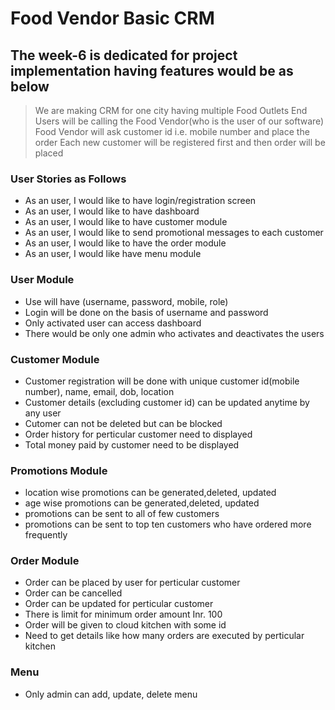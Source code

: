 # Food Vendor Basic CRM

## The week-6 is dedicated for project implementation having features would be as below
> We are making CRM for one city having multiple Food Outlets
> End Users will be calling the Food Vendor(who is the user of our software)
> Food Vendor will ask customer id i.e. mobile number and place the order
> Each new customer will be registered first and then order will be placed

### User Stories as Follows 
- As an user, I would like to have login/registration screen
- As an user, I would like to have dashboard
- As an user, I would like to have customer module
- As an user, I would like to send promotional messages to each customer
- As an user, I would like to have the order module
- As an user, I would like have menu module

### User Module
- Use will have (username, password, mobile, role)
- Login will be done on the basis of username and password
- Only activated user can access dashboard
- There would be only one admin who activates and deactivates the users

### Customer Module
- Customer registration will be done with unique customer id(mobile number), name, email, dob, location
- Customer details (excluding customer id)  can be updated anytime by any user 
- Cutomer can not be deleted but can be blocked
- Order history for perticular customer need to displayed
- Total money paid by customer need to be displayed

### Promotions Module
- location wise promotions can be generated,deleted, updated
- age wise promotions can be generated,deleted, updated
- promotions can be sent to all of few customers
- promotions can be sent to top ten customers who have ordered more frequently

### Order Module
- Order can be placed by user for perticular customer
- Order can be cancelled
- Order can be updated for perticular customer
- There is limit for minimum order amount Inr. 100
- Order will be given to cloud kitchen with some id
- Need to get details like how many orders are executed by perticular kitchen

### Menu
- Only admin can add, update, delete menu


